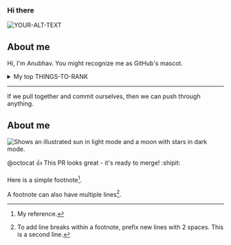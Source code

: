 ### Hi there

<picture>
 <source media="(prefers-color-scheme: dark)" srcset="https://unsplash.com/s/photos/dark-mode-wallpaper">
 <source media="(prefers-color-scheme: light)" srcset="https://unsplash.com/photos/Bkci_8qcdvQ">
 <img alt="YOUR-ALT-TEXT" src="YOUR-DEFAULT-IMAGE">
</picture>

## About me

Hi, I'm Anubhav. You might recognize me as GitHub's mascot.

<details>
<summary>My top THINGS-TO-RANK</summary>

| Rank | THING-TO-RANK |
|-----:|---------------|
|     1| java          |
|     2| mysql         |
|     3| docker        |


</details>

---
If we pull together and commit ourselves, then we can push through anything.

## About me

<!-- TO DO: add more details about me later -->


<picture>
  <source media="(prefers-color-scheme: dark)" srcset="https://user-images.githubusercontent.com/25423296/163456776-7f95b81a-f1ed-45f7-b7ab-8fa810d529fa.png">
  <source media="(prefers-color-scheme: light)" srcset="https://user-images.githubusercontent.com/25423296/163456779-a8556205-d0a5-45e2-ac17-42d089e3c3f8.png">
  <img alt="Shows an illustrated sun in light mode and a moon with stars in dark mode." src="https://user-images.githubusercontent.com/25423296/163456779-a8556205-d0a5-45e2-ac17-42d089e3c3f8.png">
</picture>

@octocat :+1: This PR looks great - it's ready to merge! :shipit:

Here is a simple footnote[^1].

A footnote can also have multiple lines[^2].

[^1]: My reference.
[^2]: To add line breaks within a footnote, prefix new lines with 2 spaces.
  This is a second line.
